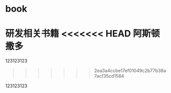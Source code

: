 # book
研发相关书籍
<<<<<<< HEAD
阿斯顿撒多
=======
123123123
>>>>>>> 2ea3a4ccbe17ef01049c2b77b38a7acf35cd1584

123123123

